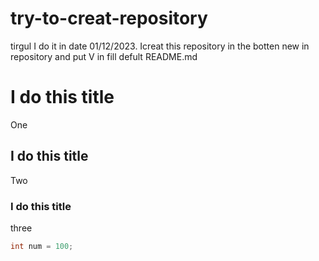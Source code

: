 # try-to-creat-repository
tirgul
I do it in date 01/12/2023. Icreat this repository in the botten new in repository and put V in fill defult README.md

# I do this title
One

## I do this title
Two

### I do this title
three

```cpp
int num = 100;
```
